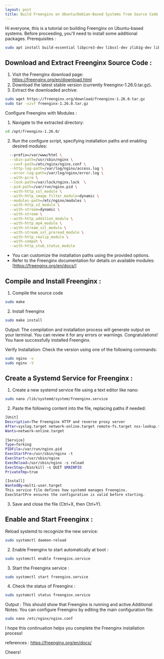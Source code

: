 ```yaml
---
layout: post
title: Build Freenginx on Ubuntu/Debian-Based Systems from Source Code
---
```


Hi everyone, this is a tutorial on building Freenginx on Ubuntu-based systems. Before proceeding, you'll need to install some additional packages.
Prerequisites :
```bash
sudo apt install build-essential libpcre3-dev libssl-dev zlib1g-dev libgd-dev 
```


## Download and Extract Freenginx Source Code :
1. Visit the Freenginx download page: https://freenginx.org/en/download.html
2. Download the latest stable version (currently freenginx-1.26.0.tar.gz).
3. Extract the downloaded archive:

```bash cd /opt/
sudo wget https://freenginx.org/download/freenginx-1.26.0.tar.gz
sudo tar -xzvf freenginx-1.26.0.tar.gz
```
Configure Freenginx with Modules :
1. Navigate to the extracted directory:
```bash
cd /opt/freenginx-1.26.0/
```
2. Run the configure script, specifying installation paths and enabling desired modules:
```bash sudo ./configure \
  --prefix=/var/www/html \
  --sbin-path=/usr/sbin/nginx \
  --conf-path=/etc/nginx/nginx.conf \
  --http-log-path=/var/log/nginx/access.log \
  --error-log-path=/var/log/nginx/error.log \
  --with-pcre \
  --lock-path=/var/lock/nginx.lock  \
  --pid-path=/var/run/nginx.pid \
  --with-http_ssl_module \
  --with-http_image_filter_module=dynamic \
  --modules-path=/etc/nginx/modules \
  --with-http_v2_module \
  --with-stream=dynamic \
  --with-stream \
  --with-http_addition_module \
  --with-http_mp4_module \
  --with-stream_ssl_module \
  --with-stream_ssl_preread_module \
  --with-http_realip_module \
  --with-compat \
  --with-http_stub_status_module
```

- You can customize the installation paths using the provided options.
- Refer to the Freenginx documentation for details on available modules: [https://freenginx.org/en/docs/]

## Compile and Install Freenginx :
1. Compile the source code
```bash
sudo make
```
2. Install freenginx
```bash
sudo make install
```
Output:
The compilation and installation process will generate output on your terminal. You can review it for any errors or warnings.
Congratulations! You have successfully installed Freenginx.

Verify Installation:
Check the version using one of the following commands:
```bash
sudo nginx -v
sudo nginx -V
```
## Create a Systemd Service for Freenginx :
1. Create a new systemd service file using a text editor like nano:
```bash
sudo nano /lib/systemd/system/freenginx.service
```
2. Paste the following content into the file, replacing paths if needed:
```bash
[Unit]
Description=The Freenginx HTTP and reverse proxy server
After=syslog.target network-online.target remote-fs.target nss-lookup.target
Wants=network-online.target
        
[Service]
Type=forking
PIDFile=/var/run/nginx.pid
ExecStartPre=/usr/sbin/nginx -t
ExecStart=/usr/sbin/nginx
ExecReload=/usr/sbin/nginx -s reload
ExecStop=/bin/kill -s QUIT $MAINPID
PrivateTmp=true
        
[Install]
WantedBy=multi-user.target
This service file defines how systemd manages Freenginx.
ExecStartPre ensures the configuration is valid before starting.
```
3. Save and close the file (Ctrl+X, then Ctrl+Y).

## Enable and Start Freenginx :
Reload systemd to recognize the new service:
```bash
sudo systemctl daemon-reload
```
2. Enable Freenginx to start automatically at boot :
```bash
sudo systemctl enable freenginx.service
```
3. Start the Freenginx service :
```bash
sudo systemctl start freenginx.service
```
4. Check the status of Freenginx :
```bash
sudo systemctl status freenginx.service
```
Output :
This should show that Freenginx is running and active.Additional Notes:
You can configure Freenginx by editing the main configuration file:

```bash
sudo nano /etc/nginx/nginx.conf
```
I hope this continuation helps you complete the Freenginx installation process!

references :
https://freenginx.org/en/docs/

Cheers!
